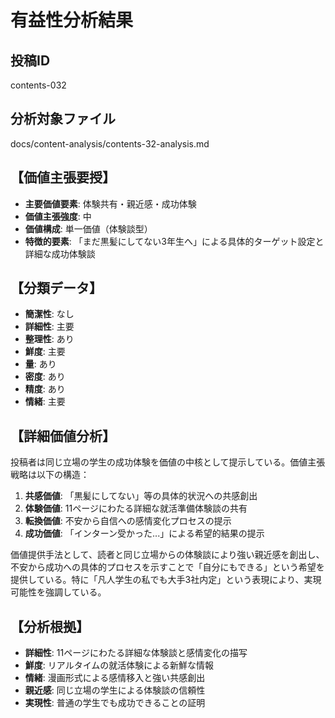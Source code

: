 # 有益性分析結果

## 投稿ID
contents-032

## 分析対象ファイル
docs/content-analysis/contents-32-analysis.md

## 【価値主張要授】
- **主要価値要素**: 体験共有・親近感・成功体験
- **価値主張強度**: 中
- **価値構成**: 単一価値（体験談型）
- **特徴的要素**: 「まだ黒髪にしてない3年生へ」による具体的ターゲット設定と詳細な成功体験談

## 【分類データ】
- **簡潔性**: なし
- **詳細性**: 主要
- **整理性**: あり
- **鮮度**: 主要
- **量**: あり
- **密度**: あり
- **精度**: あり
- **情緒**: 主要

## 【詳細価値分析】
投稿者は同じ立場の学生の成功体験を価値の中核として提示している。価値主張戦略は以下の構造：

1. **共感価値**: 「黒髪にしてない」等の具体的状況への共感創出
2. **体験価値**: 11ページにわたる詳細な就活準備体験談の共有
3. **転換価値**: 不安から自信への感情変化プロセスの提示
4. **成功価値**: 「インターン受かった...」による希望的結果の提示

価値提供手法として、読者と同じ立場からの体験談により強い親近感を創出し、不安から成功への具体的プロセスを示すことで「自分にもできる」という希望を提供している。特に「凡人学生の私でも大手3社内定」という表現により、実現可能性を強調している。

## 【分析根拠】
- **詳細性**: 11ページにわたる詳細な体験談と感情変化の描写
- **鮮度**: リアルタイムの就活体験による新鮮な情報
- **情緒**: 漫画形式による感情移入と強い共感創出
- **親近感**: 同じ立場の学生による体験談の信頼性
- **実現性**: 普通の学生でも成功できることの証明